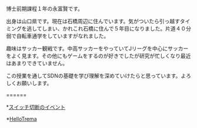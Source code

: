 博士前期課程１年の永富賢です。

出身は山口県です。現在は石橋周辺に住んでいます。気がついたら引っ越すタイミングを逃してしまい、かれこれ石橋に住んで５年目になりました。片道４０分弱で自転車通学をしていますがなれました。

趣味はサッカー観戦です。中高サッカーをやっていてJリーグを中心にサッカーをよく見ます。その他にもゲームをするのが好きでしたが研究が忙しくなり最近はあまりできていません。

この授業を通してSDNの基礎を学び理解を深めていけたらと思っています。よろしくお願いします。

======

*[スイッチ切断のイベント](https://github.com/handai-trema/hello-trema-Nagatomi-Ken/blob/develop/Report1-2.md)

*[HelloTrema](https://github.com/handai-trema/hello-trema-Nagatomi-Ken/blob/develop/Report1-3.md)


